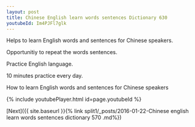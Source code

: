 ```yaml
---
layout: post
title: Chinese English learn words sentences Dictionary 630 
youtubeId: Im4PJFl7glk
---
```

 
 
Helps to learn English words and sentences for Chinese speakers.

Opportunitiy to repeat the words sentences. 

Practice English language. 
 
10 minutes practice every day. 
 
How to learn English words and sentences for Chinese speakers 
 
{% include youtubePlayer.html id=page.youtubeId %}
 
 
[Next]({{ site.baseurl }}{% link  split1/_posts/2016-01-22-Chinese english learn words sentences dictionary 570 .md%})
 
